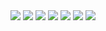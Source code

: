 <img src="https://img.shields.io/badge/HTML5-E34F26?style=flat-square&logo=HTML5&logoColor=ffffff" />
<img src="https://img.shields.io/badge/CSS3-1572B6?style=flat-square&logo=CSS3&logoColor=ffffff" />
<img src="https://img.shields.io/badge/SCSS-CC6699?style=flat-square&logo=Sass&logoColor=ffffff" />
<img src="https://img.shields.io/badge/Javascript-F7DF1E?style=flat-square&logo=javascript&logoColor=ffffff" />
<img src="https://img.shields.io/badge/Typescript-3178C6?style=flat-square&logo=typescript&logoColor=ffffff" />
<img src="https://img.shields.io/badge/Vue.js-4FC08D?style=flat-square&logo=Vue.js&logoColor=ffffff" />
<img src="https://img.shields.io/badge/Bootstrap-7952B3?style=flat-square&logo=Bootstrap&logoColor=ffffff" />
